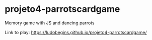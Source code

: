 # projeto4-parrotscardgame
Memory game with JS and dancing parrots

Link to play: https://ludobegins.github.io/projeto4-parrotscardgame/

